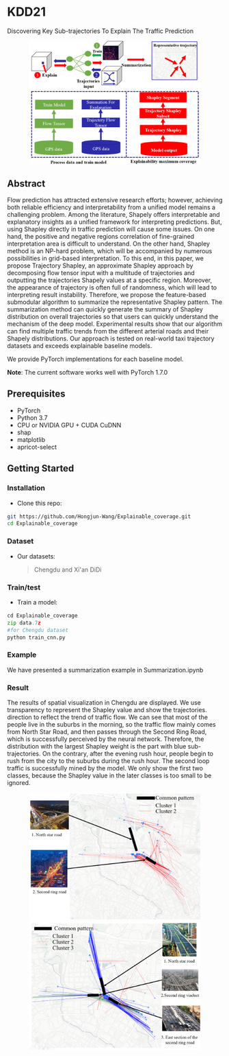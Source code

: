 # KDD21
Discovering Key Sub-trajectories To Explain The Traffic Prediction


<p align="center">
  <img src="figure/Frameworks.png" width="400"/>
</p>


## Abstract 
Flow prediction has attracted extensive research efforts; however,
achieving both reliable efficiency and interpretability from a unified model remains a challenging problem. Among the literature,
Shapely offers interpretable and explanatory insights as a unified
framework for interpreting predictions. But, using Shapley directly
in traffic prediction will cause some issues. On one hand, the positive and negative regions correlation of fine-grained interpretation
area is difficult to understand. On the other hand, Shapley method
is an NP-hard problem, which will be accompanied by numerous
possibilities in grid-based interpretation. To this end, in this paper,
we propose Trajectory Shapley, an approximate Shapley approach
by decomposing flow tensor input with a multitude of trajectories
and outputting the trajectories Shapely values at a specific region.
Moreover, the appearance of trajectory is often full of randomness,
which will lead to interpreting result instability. Therefore, we propose the feature-based submodular algorithm to summarize the
representative Shapley pattern. The summarization method can
quickly generate the summary of Shapley distribution on overall
trajectories so that users can quickly understand the mechanism
of the deep model. Experimental results show that our algorithm
can find multiple traffic trends from the different arterial roads and
their Shapely distributions. Our approach is tested on real-world
taxi trajectory datasets and exceeds explainable baseline models.

We provide PyTorch implementations for each baseline model.

**Note**: The current software works well with PyTorch 1.7.0

## Prerequisites

- PyTorch
- Python 3.7
- CPU or NVIDIA GPU + CUDA CuDNN
- shap
- matplotlib
- apricot-select

## Getting Started

### Installation

- Clone this repo:

```bash
git https://github.com/Hongjun-Wang/Explainable_coverage.git
cd Explainable_coverage
```

### Dataset

- Our datasets: 
  > Chengdu and Xi'an DiDi
  >
  >


### Train/test

- Train a model:

```python
cd Explainable_coverage
zip data.7z
#for Chengdu dataset
python train_cnn.py
```


### Example
We have presented a summarization example in Summarization.ipynb


### Result
 The results of spatial visualization in Chengdu are displayed. We  use transparency to represent the Shapley value and show the trajectories. direction to reflect the trend of traffic flow. We can see that most of the people live in the suburbs in the morning, so the traffic flow mainly comes from North Star Road, and then passes through the Second Ring Road, which is successfully perceived by the neural network. Therefore, the distribution with the largest Shapley weight is the part with blue sub-trajectories. On the contrary, after the evening rush hour, people begin to rush from the city to the suburbs during the rush hour. The second loop traffic is successfully mined by the model. We only show the first two classes, because the Shapley value in the later classes is too small to be ignored. 


<p align="center">
 <img src="figure/evening_mining.png" width="400"/><img src="figure/daytime_mining.png" width="400"/>
</p>












 
